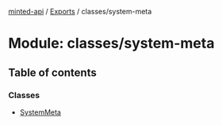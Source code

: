[minted-api](../README.md) / [Exports](../modules.md) / classes/system-meta

# Module: classes/system-meta

## Table of contents

### Classes

- [SystemMeta](../classes/classes_system_meta.SystemMeta.md)
